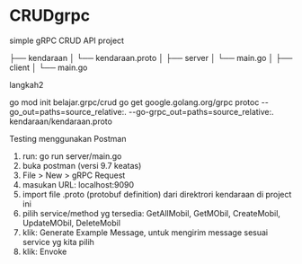 # CRUDgrpc
simple gRPC CRUD API project

├── kendaraan
│   └── kendaraan.proto
│
├── server
│   └── main.go
│
├── client
│   └── main.go

langkah2

 go mod init belajar.grpc/crud
 go get google.golang.org/grpc
 protoc --go_out=paths=source_relative:. --go-grpc_out=paths=source_relative:. kendaraan/kendaraan.proto
 
 
Testing menggunakan Postman
1. run: go run server/main.go
2. buka postman (versi 9.7 keatas)
3. File > New > gRPC Request
4. masukan URL: localhost:9090
5. import file .proto (protobuf definition) dari direktrori kendaraan di project ini
6. pilih service/method yg tersedia: GetAllMobil, GetMObil, CreateMobil, UpdateMObil, DeleteMobil
7. klik: Generate Example Message, untuk mengirim message sesuai service yg kita pilih
8. klik: Envoke
